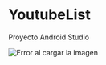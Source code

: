 # YoutubeList
Proyecto Android Studio

![Error al cargar la imagen](http://i63.tinypic.com/6iz9er.png)
